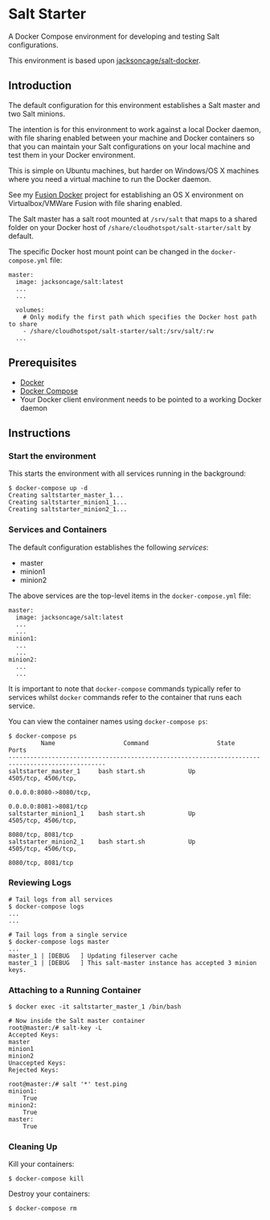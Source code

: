 # Salt Starter

A Docker Compose environment for developing and testing Salt configurations.

This environment is based upon <a href="https://github.com/jacksoncage/salt-docker" _target="blank">jacksoncage/salt-docker</a>.

## Introduction

The default configuration for this environment establishes a Salt master and two Salt minions.

The intention is for this environment to work against a local Docker daemon, with file sharing enabled between your machine and Docker containers so that you can maintain your Salt configurations on your local machine and test them in your Docker environment.  

This is simple on Ubuntu machines, but harder on Windows/OS X machines where you need a virtual machine to run the Docker daemon.

See my <a href="http://github.com/cloudhotspot/fusion-docker" target="_blank">Fusion Docker</a> project for establishing an OS X environment on Virtualbox/VMWare Fusion with file sharing enabled.

The Salt master has a salt root mounted at `/srv/salt` that maps to a shared folder on your Docker host of `/share/cloudhotspot/salt-starter/salt` by default.

The specific Docker host mount point can be changed in the `docker-compose.yml` file:

	master:
	  image: jacksoncage/salt:latest
	  ...
	  ...
	  
	  volumes:
	    # Only modify the first path which specifies the Docker host path to share
	    - /share/cloudhotspot/salt-starter/salt:/srv/salt/:rw
	  ...


## Prerequisites

* <a href="https://docs.docker.com/installation/#installation" target="_blank">Docker</a>
* <a href="https://docs.docker.com/compose/" target="_blank">Docker Compose</a>
* Your Docker client environment needs to be pointed to a working Docker daemon

## Instructions

### Start the environment

This starts the environment with all services running in the background:

	$ docker-compose up -d
	Creating saltstarter_master_1...
	Creating saltstarter_minion1_1...
	Creating saltstarter_minion2_1...
	
### Services and Containers

The default configuration establishes the following *services*:

* master
* minion1
* minion2

The above services are the top-level items in the `docker-compose.yml` file:

	master:
	  image: jacksoncage/salt:latest
	  ...
	  ...
	minion1:
	  ...
	  ...
	minion2:
	  ...
	  ...

It is important to note that `docker-compose` commands typically refer to services whilst `docker` commands refer to the container that runs each service.

You can view the container names using `docker-compose ps`:

	$ docker-compose ps
	         Name                   Command                   State                    Ports
	-------------------------------------------------------------------------------------------------
	saltstarter_master_1     bash start.sh            Up                       4505/tcp, 4506/tcp, 
	                                                                           0.0.0.0:8080->8080/tcp,
	                                                                           0.0.0.0:8081->8081/tcp
	saltstarter_minion1_1    bash start.sh            Up                       4505/tcp, 4506/tcp,
	                                                                           8080/tcp, 8081/tcp
	saltstarter_minion2_1    bash start.sh            Up                       4505/tcp, 4506/tcp,
	                                                                           8080/tcp, 8081/tcp
																			   
### Reviewing Logs

	# Tail logs from all services 
	$ docker-compose logs	
	...
	...
	
	# Tail logs from a single service
	$ docker-compose logs master
	...
	master_1 | [DEBUG   ] Updating fileserver cache
    master_1 | [DEBUG   ] This salt-master instance has accepted 3 minion keys.

### Attaching to a Running Container

	$ docker exec -it saltstarter_master_1 /bin/bash
	
	# Now inside the Salt master container
	root@master:/# salt-key -L
	Accepted Keys:
	master
	minion1
	minion2
	Unaccepted Keys:
	Rejected Keys:
	
	root@master:/# salt '*' test.ping
	minion1:
	    True
	minion2:
	    True
	master:
	    True	
	
### Cleaning Up

Kill your containers:
	
	$ docker-compose kill
	
Destroy your containers:

	$ docker-compose rm
	 

